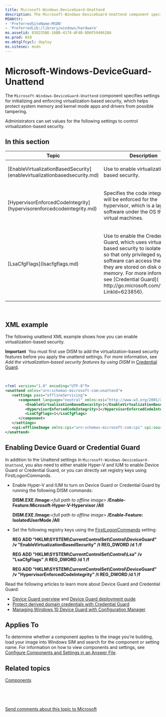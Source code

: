 ```yaml
---
title: Microsoft-Windows-DeviceGuard-Unattend
description: The Microsoft-Windows-DeviceGuard-Unattend component specifies settings for initializing and enforcing virtualization-based security, which helps protect system memory and kernel mode apps and drivers from possible tampering.
MSHAttr:
- 'PreferredSiteName:MSDN'
- 'PreferredLib:/library/windows/hardware'
ms.assetid: 830235BE-16BB-4174-AF4B-0D6F5940628A
ms.prod: W10
ms.mktglfcycl: deploy
ms.sitesec: msdn
---
```


# Microsoft-Windows-DeviceGuard-Unattend


The `Microsoft-Windows-DeviceGuard-Unattend` component specifies settings for initializing and enforcing virtualization-based security, which helps protect system memory and kernel mode apps and drivers from possible tampering.

Administrators can set values for the following settings to control virtualization-based security.

## In this section


<table>
<colgroup>
<col width="50%" />
<col width="50%" />
</colgroup>
<thead>
<tr class="header">
<th>Topic</th>
<th>Description</th>
</tr>
</thead>
<tbody>
<tr class="odd">
<td><p>[EnableVirtualizationBasedSecurity](enablevirtualizationbasedsecurity.md)</p></td>
<td><p>Use to enable virtualization-based security.</p></td>
</tr>
<tr class="even">
<td><p>[HypervisorEnforcedCodeIntegrity](hypervisorenforcedcodeintegrity.md)</p></td>
<td><p>Specifies the code integrity that will be enforced for the hypervisor, which is a layer of software under the OS that runs virtual machines.</p></td>
</tr>
<tr class="odd">
<td><p>[LsaCfgFlags](lsacfgflags.md)</p></td>
<td><p>Use to enable the Credential Guard, which uses virtualization-based security to isolate secrets so that only privileged system software can access them when they are stored on disk or in memory. For more information, see [Credential Guard]( http://go.microsoft.com/fwlink/p/?LinkId=623856).</p></td>
</tr>
</tbody>
</table>

 

## XML example


The following unattend XML example shows how you can enable virtualization-based security.

**Important**  You must first use DISM to add the virtualization-based security features before you apply the unattend settings. For more information, see *Add the virtualization-based security features by using DISM* in [Credential Guard]( http://go.microsoft.com/fwlink/p/?LinkId=623856).

 

```XML
<?xml version="1.0" encoding="UTF-8"?>
<unattend xmlns="urn:schemas-microsoft-com:unattend">
   <settings pass="offlineServicing">
      <component language="neutral" xmlns:xsi="http://www.w3.org/2001/XMLSchema-instance" xmlns:wcm="http://schemas.microsoft.com/WMIConfig/2002/State" versionScope="nonSxS" publicKeyToken="31bf3856ad364e35" processorArchitecture="amd64" name="Microsoft-Windows-DeviceGuard-Unattend">
         <EnableVirtualizationBasedSecurity>1</EnableVirtualizationBasedSecurity>
         <HypervisorEnforcedCodeIntegrity>1</HypervisorEnforcedCodeIntegrity>
         <LsaCfgFlags>1</LsaCfgFlags>
      </component>
   </settings>
   <cpi:offlineImage xmlns:cpi="urn:schemas-microsoft-com:cpi" cpi:source="wim:c:/install2/sources/install.wim#Windows 10 Enterprise"/>
</unattend>
```

## Enabling Device Guard or Credential Guard


In addition to the Unattend settings in `Microsoft-Windows-DeviceGuard-Unattend`, you also need to either enable Hyper-V and IUM to enable Device Guard or Credential Guard, or you can directly set registry keys using FirstLogonCommands.

-   Enable Hyper-V and IUM to turn on Device Guard or Credential Guard by running the following DISM commands:

    **DISM.EXE /Image:***&lt;full path to offline image&gt;* **/Enable-Feature:Microsoft-Hyper-V-Hypervisor /All**

    **DISM.EXE /Image:***&lt;full path to offline image&gt;* **/Enable-Feature: IsolatedUserMode /All**

-   Set the following registry keys using the [FirstLogonCommands](microsoft-windows-shell-setupfirstlogoncommands.md) setting:

    **REG ADD "HKLM\\SYSTEM\\CurrentControlSet\\Control\\DeviceGuard" /v "EnableVirtualizationBasedSecurity" /t REG\_DWORD /d 1 /f**

    **REG ADD "HKLM\\SYSTEM\\CurrentControlSet\\Control\\Lsa" /v "LsaCfgFlags" /t REG\_DWORD /d 1 /f**

    **REG ADD "HKLM\\SYSTEM\\CurrentControlSet\\Control\\DeviceGuard" /v "HypervisorEnforcedCodeIntegrity" /t REG\_DWORD /d 1 /f**

Read the following articles to learn more about Device Guard and Credential Guard:

-   [Device Guard overview]( http://go.microsoft.com/fwlink/p/?LinkId=718000) and [Device Guard deployment guide](http://go.microsoft.com/fwlink/p/?linkid=690990)
-   [Protect derived domain credentials with Credential Guard](http://go.microsoft.com/fwlink/p/?linkid=718003)
-   [Managing Windows 10 Device Guard with Configuration Manager](http://go.microsoft.com/fwlink/p/?LinkId=718009)

## Applies To


To determine whether a component applies to the image you’re building, load your image into Windows SIM and search for the component or setting name. For information on how to view components and settings, see [Configure Components and Settings in an Answer File](https://msdn.microsoft.com/library/windows/hardware/dn915078).

## Related topics


[Components](components-b-unattend.md)

 

 

[Send comments about this topic to Microsoft](mailto:wsddocfb@microsoft.com?subject=Documentation%20feedback%20%5Bp_unattend\p_unattend%5D:%20Microsoft-Windows-DeviceGuard-Unattend%20%20RELEASE:%20%2810/3/2016%29&body=%0A%0APRIVACY%20STATEMENT%0A%0AWe%20use%20your%20feedback%20to%20improve%20the%20documentation.%20We%20don't%20use%20your%20email%20address%20for%20any%20other%20purpose,%20and%20we'll%20remove%20your%20email%20address%20from%20our%20system%20after%20the%20issue%20that%20you're%20reporting%20is%20fixed.%20While%20we're%20working%20to%20fix%20this%20issue,%20we%20might%20send%20you%20an%20email%20message%20to%20ask%20for%20more%20info.%20Later,%20we%20might%20also%20send%20you%20an%20email%20message%20to%20let%20you%20know%20that%20we've%20addressed%20your%20feedback.%0A%0AFor%20more%20info%20about%20Microsoft's%20privacy%20policy,%20see%20http://privacy.microsoft.com/default.aspx. "Send comments about this topic to Microsoft")





